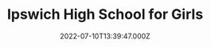 ---
date: 2022-07-10T13:39:47.000Z
title: Ipswich High School for Girls
latitude: 52.00314
longitude: 1.194392
url: http://www.ipswichhighschool.co.uk
category: checkin
---